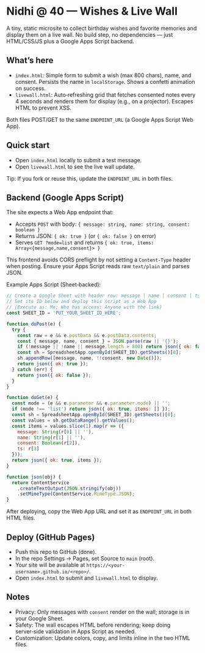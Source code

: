 # Nidhi @ 40 — Wishes & Live Wall

A tiny, static microsite to collect birthday wishes and favorite memories and display them on a live wall. No build step, no dependencies — just HTML/CSS/JS plus a Google Apps Script backend.

## What’s here
- `index.html`: Simple form to submit a wish (max 800 chars), name, and consent. Persists the name in `localStorage`. Shows a confetti animation on success.
- `livewall.html`: Auto‑refreshing grid that fetches consented notes every 4 seconds and renders them for display (e.g., on a projector). Escapes HTML to prevent XSS.

Both files POST/GET to the same `ENDPOINT_URL` (a Google Apps Script Web App).

## Quick start
- Open `index.html` locally to submit a test message.
- Open `livewall.html` to see the live wall update.

Tip: If you fork or reuse this, update the `ENDPOINT_URL` in both files.

## Backend (Google Apps Script)
The site expects a Web App endpoint that:
- Accepts `POST` with body: `{ message: string, name: string, consent: boolean }`
- Returns JSON: `{ ok: true }` (or `{ ok: false }` on error)
- Serves `GET ?mode=list` and returns `{ ok: true, items: Array<{message,name,consent}> }`

This frontend avoids CORS preflight by not setting a `Content-Type` header when posting. Ensure your Apps Script reads raw `text/plain` and parses JSON.

Example Apps Script (Sheet‑backed):
```js
// Create a Google Sheet with header row: message | name | consent | ts
// Set its ID below and deploy this script as a Web App
// (Execute as: Me; Who has access: Anyone with the link)
const SHEET_ID = 'PUT_YOUR_SHEET_ID_HERE';

function doPost(e) {
  try {
    const raw = e && e.postData && e.postData.contents;
    const { message, name, consent } = JSON.parse(raw || '{}');
    if (!message || !name || message.length > 800) return json({ ok: false });
    const sh = SpreadsheetApp.openById(SHEET_ID).getSheets()[0];
    sh.appendRow([message, name, !!consent, new Date()]);
    return json({ ok: true });
  } catch (err) {
    return json({ ok: false });
  }
}

function doGet(e) {
  const mode = (e && e.parameter && e.parameter.mode) || '';
  if (mode !== 'list') return json({ ok: true, items: [] });
  const sh = SpreadsheetApp.openById(SHEET_ID).getSheets()[0];
  const values = sh.getDataRange().getValues();
  const items = values.slice(1).map(r => ({
    message: String(r[0] || ''),
    name: String(r[1] || ''),
    consent: Boolean(r[2]),
    ts: r[3]
  }));
  return json({ ok: true, items });
}

function json(obj) {
  return ContentService
    .createTextOutput(JSON.stringify(obj))
    .setMimeType(ContentService.MimeType.JSON);
}
```

After deploying, copy the Web App URL and set it as `ENDPOINT_URL` in both HTML files.

## Deploy (GitHub Pages)
- Push this repo to GitHub (done).
- In the repo Settings → Pages, set Source to `main` (root).
- Your site will be available at `https://<your-username>.github.io/<repo>/`.
- Open `index.html` to submit and `livewall.html` to display.

## Notes
- Privacy: Only messages with `consent` render on the wall; storage is in your Google Sheet.
- Safety: The wall escapes HTML before rendering; keep doing server‑side validation in Apps Script as needed.
- Customization: Update colors, copy, and limits inline in the two HTML files.

